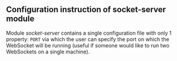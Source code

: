 ## Configuration instruction of socket-server module

Module _socket-server_ contains a single configuration file with only 1 property: `PORT` via which the user can
specify the port on which the WebSocket will be running (useful if someone would like to run two WebSockets on a single
machine).